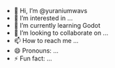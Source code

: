 - 👋 Hi, I’m @yuraniumwavs
- 👀 I’m interested in ...
- 🌱 I’m currently learning Godot
- 💞️ I’m looking to collaborate on ...
- 📫 How to reach me ...
- 😄 Pronouns: ...
- ⚡ Fun fact: ...

<!---
yuraniumwavs/yuraniumwavs is a ✨ special ✨ repository because its `README.md` (this file) appears on your GitHub profile.
You can click the Preview link to take a look at your changes.
--->
